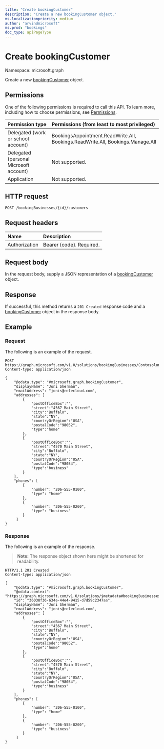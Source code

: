 ```yaml
---
title: "Create bookingCustomer"
description: "Create a new bookingCustomer object."
ms.localizationpriority: medium
author: "arvindmicrosoft"
ms.prod: "bookings"
doc_type: apiPageType
---
```


# Create bookingCustomer

Namespace: microsoft.graph

Create a new [bookingCustomer](../resources/bookingcustomer.md) object.
## Permissions
One of the following permissions is required to call this API. To learn more, including how to choose permissions, see [Permissions](/graph/permissions-reference).

|Permission type      | Permissions (from least to most privileged)              |
|:--------------------|:---------------------------------------------------------|
|Delegated (work or school account) |  BookingsAppointment.ReadWrite.All, Bookings.ReadWrite.All, Bookings.Manage.All   |
|Delegated (personal Microsoft account) | Not supported.   |
|Application | Not supported.  |

## HTTP request
<!-- { "blockType": "ignored" } -->
```http
POST /bookingBusinesses/{id}/customers

```
## Request headers
| Name       | Description|
|:---------------|:----------|
| Authorization  | Bearer {code}. Required.|

## Request body
In the request body, supply a JSON representation of a [bookingCustomer](../resources/bookingcustomer.md) object.


## Response
If successful, this method returns a `201 Created` response code and a [bookingCustomer](../resources/bookingcustomer.md) object in the response body.

## Example
### Request
The following is an example of the request.

<!-- {
  "blockType": "request"
}-->
```http
POST https://graph.microsoft.com/v1.0/solutions/bookingBusinesses/Contosolunchdelivery@M0000000000.onmicrosoft.com/customers
Content-type: application/json

{
    "@odata.type": "#microsoft.graph.bookingCustomer",
    "displayName": "Joni Sherman",
    "emailAddress": "jonis@relecloud.com",
    "addresses": [
        {
            "postOfficeBox":"",
            "street":"4567 Main Street",
            "city":"Buffalo",
            "state":"NY",
            "countryOrRegion":"USA",
            "postalCode":"98052",
            "type":"home"
        },
        {
            "postOfficeBox":"",
            "street":"4570 Main Street",
            "city":"Buffalo",
            "state":"NY",
            "countryOrRegion":"USA",
            "postalCode":"98054",
            "type":"business"
        }
    ],
    "phones": [
        {
            "number": "206-555-0100",
            "type": "home"
        },
        {
            "number": "206-555-0200",
            "type": "business"
        }
     ]
}
```

### Response
The following is an example of the response. 

>**Note:** The response object shown here might be shortened for readability.
<!-- {
  "blockType": "response",
  "truncated": true,
  "@odata.type": "microsoft.graph.bookingCustomer"
} -->
```http
HTTP/1.1 201 Created
Content-type: application/json

{
    "@odata.type": "#microsoft.graph.bookingCustomer",
    "@odata.context": "https://graph.microsoft.com/v1.0/solutions/$metadata#bookingBusinesses('Contosolunchdelivery%40M0000000000.onmicrosoft.com')/customers/$entity",
    "id": "36038f36-634e-44e4-9415-d7d59c2347aa",
    "displayName": "Joni Sherman",
    "emailAddress": "jonis@relecloud.com",
    "addresses": [
        {
            "postOfficeBox":"",
            "street":"4567 Main Street",
            "city":"Buffalo",
            "state":"NY",
            "countryOrRegion":"USA",
            "postalCode":"98052",
            "type":"home"
        },
        {
            "postOfficeBox":"",
            "street":"4570 Main Street",
            "city":"Buffalo",
            "state":"NY",
            "countryOrRegion":"USA",
            "postalCode":"98054",
            "type":"business"
        }
    ],
    "phones": [
        {
            "number": "206-555-0100",
            "type": "home"
        },
        {
            "number": "206-555-0200",
            "type": "business"
        }
     ]
}
```

<!-- uuid: 8fcb5dbc-d5aa-4681-8e31-b001d5168d79
2015-10-25 14:57:30 UTC -->
<!--
{
  "type": "#page.annotation",
  "description": "Create bookingCustomer",
  "keywords": "",
  "section": "documentation",
  "tocPath": "",
  "suppressions": [
  ]
}
-->


